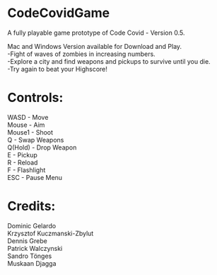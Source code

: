 # CodeCovidGame
A fully playable game prototype of Code Covid - Version 0.5.

Mac and Windows Version available for Download and Play.  
-Fight of waves of zombies in increasing numbers.  
-Explore a city and find weapons and pickups to survive until you die.  
-Try again to beat your Highscore!  


# Controls:

WASD - Move  
Mouse - Aim  
Mouse1 - Shoot  
Q - Swap Weapons  
Q(Hold) - Drop Weapon  
E - Pickup  
R - Reload  
F - Flashlight  
ESC - Pause Menu  


# Credits:

Dominic Gelardo  
Krzysztof Kuczmanski-Zbylut  
Dennis Grebe  
Patrick Walczynski  
Sandro Tönges  
Muskaan Djagga  
